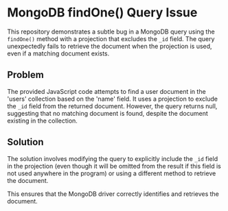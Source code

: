 # MongoDB findOne() Query Issue

This repository demonstrates a subtle bug in a MongoDB query using the `findOne()` method with a projection that excludes the `_id` field. The query unexpectedly fails to retrieve the document when the projection is used, even if a matching document exists.

## Problem

The provided JavaScript code attempts to find a user document in the 'users' collection based on the 'name' field.  It uses a projection to exclude the `_id` field from the returned document. However, the query returns null, suggesting that no matching document is found, despite the document existing in the collection.

## Solution

The solution involves modifying the query to explicitly include the `_id` field in the projection (even though it will be omitted from the result if this field is not used anywhere in the program)  or using a different method to retrieve the document.

This ensures that the MongoDB driver correctly identifies and retrieves the document.